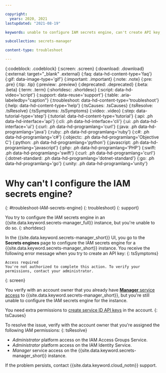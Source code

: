 ```yaml
---

copyright:
  years: 2020, 2021
lastupdated: "2021-08-19"

keywords: unable to configure IAM secrets engine, can't create API key, access required for IAM secrets engine

subcollection: secrets-manager

content-type: troubleshoot

---
```


{:codeblock: .codeblock}
{:screen: .screen}
{:download: .download}
{:external: target="_blank" .external}
{:faq: data-hd-content-type='faq'}
{:gif: data-image-type='gif'}
{:important: .important}
{:note: .note}
{:pre: .pre}
{:tip: .tip}
{:preview: .preview}
{:deprecated: .deprecated}
{:beta: .beta}
{:term: .term}
{:shortdesc: .shortdesc}
{:script: data-hd-video='script'}
{:support: data-reuse='support'}
{:table: .aria-labeledby="caption"}
{:troubleshoot: data-hd-content-type='troubleshoot'}
{:help: data-hd-content-type='help'}
{:tsCauses: .tsCauses}
{:tsResolve: .tsResolve}
{:tsSymptoms: .tsSymptoms}
{:video: .video}
{:step: data-tutorial-type='step'}
{:tutorial: data-hd-content-type='tutorial'}
{:api: .ph data-hd-interface='api'}
{:cli: .ph data-hd-interface='cli'}
{:ui: .ph data-hd-interface='ui'}
{:curl: .ph data-hd-programlang='curl'}
{:java: .ph data-hd-programlang='java'}
{:ruby: .ph data-hd-programlang='ruby'}
{:c#: .ph data-hd-programlang='c#'}
{:objectc: .ph data-hd-programlang='Objective C'}
{:python: .ph data-hd-programlang='python'}
{:javascript: .ph data-hd-programlang='javascript'}
{:php: .ph data-hd-programlang='PHP'}
{:swift: .ph data-hd-programlang='swift'}
{:curl: .ph data-hd-programlang='curl'}
{:dotnet-standard: .ph data-hd-programlang='dotnet-standard'}
{:go: .ph data-hd-programlang='go'}
{:unity: .ph data-hd-programlang='unity'}


# Why can't I configure the IAM secrets engine?
{: #troubleshoot-IAM-secrets-engine}
{: troubleshoot}
{: support}

You try to configure the IAM secrets engine in an {{site.data.keyword.secrets-manager_full}} instance, but you're unable to do so.
{: shortdesc}

In the {{site.data.keyword.secrets-manager_short}} UI, you go to the **Secrets engines** page to configure the IAM secrets engine for a {{site.data.keyword.secrets-manager_short}} instance. You receive the following error message when you try to create an API key:
{: tsSymptoms}

```
Access required
You're not authorized to complete this action. To verify your permissions, contact your administrator.
```
{: screen}

You verify with an account owner that you already have [**Manager** service access](/docs/secrets-manager?topic=secrets-manager-iam#iam-roles-actions) to {{site.data.keyword.secrets-manager_short}}, but you're still unable to configure the IAM secrets engine for the instance.

You need extra permissions to [create service ID API keys](/docs/account?topic=account-account-services#identity-service-account-management) in the account.
{: tsCauses}

To resolve the issue, verify with the account owner that you're assigned the following IAM permissions:
{: tsResolve}

- _Administrator_ platform access on the IAM Access Groups Service.
- _Administrator_ platform access on the IAM Identity Service.
- _Manager_ service access on the {{site.data.keyword.secrets-manager_short}} instance.

If the problem persists, contact {{site.data.keyword.cloud_notm}} support.





